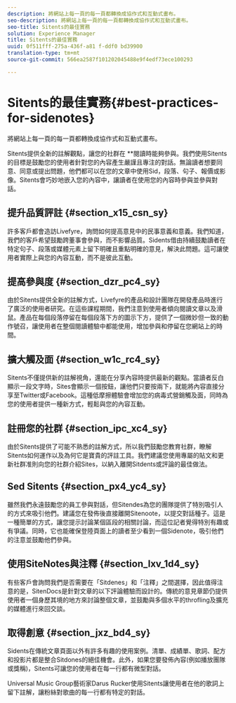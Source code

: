 ```yaml
---
description: 將網站上每一頁的每一頁都轉換成協作式和互動式畫布。
seo-description: 將網站上每一頁的每一頁都轉換成協作式和互動式畫布。
seo-title: Sitents的最佳實務
solution: Experience Manager
title: Sitents的最佳實務
uuid: 0f511fff-275a-436f-a81 f-ddf0 bd39900
translation-type: tm+mt
source-git-commit: 566ea2587f101202045488e9f4edf73ece100293

---
```



# Sitents的最佳實務{#best-practices-for-sidenotes}

將網站上每一頁的每一頁都轉換成協作式和互動式畫布。

Sitents提供全新的註解觀點，讓您的社群在 **閱讀時能夠參與。我們使用Sitents的目標是鼓勵您的使用者針對您的內容產生嚴謹且專注的對話。無論讀者想要同意、同意或提出問題，他們都可以在您的文章中使用Sid，段落、句子、報價或影像。Sitents會巧妙地嵌入您的內容中，讓讀者在使用您的內容時參與並參與對話。

## 提升品質評註 {#section_x15_csn_sy}

許多客戶都會造訪Livefyre，詢問如何提高意見中的民事意義和意義。我們知道，我們的客戶希望鼓勵跨董事會參與，而不影響品質。Sidents借由持續鼓勵讀者在特定句子、段落或媒體元素上留下明確且重點明確的意見，解決此問題。這可讓使用者實際上與您的內容互動，而不是彼此互動。

## 提高參與度 {#section_dzr_pc4_sy}

由於Sitents提供全新的註解方式，Livefyre的產品和設計團隊在開發產品時進行了廣泛的使用者研究。在這些課程期間，我們注意到使用者傾向閱讀文章以及滑鼠。產品在每個段落停留在每個段落下方的圖示下方，提供了一個微妙但一致的動作號召，讓使用者在整個閱讀體驗中都能使用，增加參與和停留在您網站上的時間。

## 擴大觸及面 {#section_w1c_rc4_sy}

Sitents不僅提供新的註解視角，還能在分享內容時提供最新的觀點。當讀者反白顯示一段文字時，Sites會顯示一個按鈕，讓他們只要按兩下，就能將內容直接分享至Twitter或Facebook。這種低摩擦體驗會增加您的病毒式營銷觸及面，同時為您的使用者提供一種新方式，輕鬆與您的內容互動。

## 註冊您的社群 {#section_ipc_xc4_sy}

由於Sitents提供了可能不熟悉的註解方式，所以我們鼓勵您教育社群，瞭解Sitents如何運作以及為何它是寶貴的評註工具。我們建議您使用專屬的貼文和更新社群准則向您的社群介紹Sites，以納入離開Sitdents或評論的最佳做法。

## Sed Sitents {#section_px4_yc4_sy}

雖然我們永遠鼓勵您的員工參與對話，但Sitendes為您的團隊提供了特別吸引人的方式來吸引他們。建議您在發佈後直接離開Sitenoote，以提交對話種子。這是一種簡單的方式，讓您提示討論某個區段的相關討論，而這位記者覺得特別有趣或有爭議。同時，它也能確保登陸頁面上的讀者至少看到一個Sidenote，吸引他們的注意並鼓勵他們參與。

## 使用SiteNotes與注釋 {#section_lxv_1d4_sy}

有些客戶會詢問我們是否需要在「Sitdenes」和「注釋」之間選擇，因此值得注意的是，SitenDocs是針對文章的以下評論體驗而設計的。傳統的意見章節仍提供使用者一個身歷其境的地方來討論整個文章，並鼓勵與多個水平的throfling及擴充的媒體進行來回交談。

## 取得創意 {#section_jxz_bd4_sy}

Sidents在傳統文章頁面以外有許多有趣的使用案例。清單、成績單、歌詞、配方和投影片都是整合Sitdones的絕佳機會。此外，如果您要發佈內容(例如播放團隊或獎稱)，Sitents可讓您的使用者在每一行都有微型對話。

Universal Music Group藝術家Darus Rucker使用Sitents讓使用者在他的歌詞上留下註解，讓粉絲對歌曲的每一行都有特定的對話。
